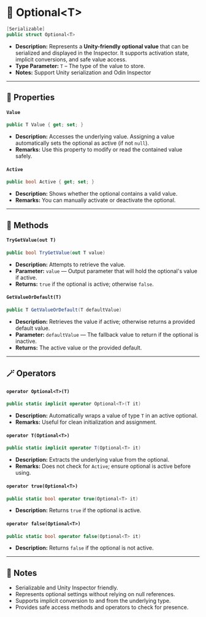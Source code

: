 # 🧩 Optional&lt;T&gt;

```csharp
[Serializable]
public struct Optional<T>
```

- **Description:**  Represents a **Unity-friendly optional value** that can be serialized and displayed in the
  Inspector. It supports activation state, implicit conversions, and safe value access.
- **Type Parameter:** `T` – The type of the value to store.
- **Notes:** Support Unity serialization and Odin Inspector

---

## 🔑 Properties

#### `Value`

```csharp
public T Value { get; set; }
```

- **Description:** Accesses the underlying value. Assigning a value automatically sets the optional as active (if not
  `null`).
- **Remarks:** Use this property to modify or read the contained value safely.

#### `Active`

```csharp
public bool Active { get; set; }
```

- **Description:** Shows whether the optional contains a valid value.
- **Remarks:** You can manually activate or deactivate the optional.

---

## 🏹 Methods

#### `TryGetValue(out T)`

```csharp
public bool TryGetValue(out T value)
```

- **Description:** Attempts to retrieve the value.
- **Parameter:** `value` — Output parameter that will hold the optional's value if active.
- **Returns:** `true` if the optional is active; otherwise `false`.

#### `GetValueOrDefault(T)`

```csharp
public T GetValueOrDefault(T defaultValue)
```

- **Description:** Retrieves the value if active; otherwise returns a provided default value.
- **Parameter:** `defaultValue` — The fallback value to return if the optional is inactive.
- **Returns:** The active value or the provided default.

---

## 🪄 Operators

#### `operator Optional<T>(T)`

```csharp
public static implicit operator Optional<T>(T it)
```

- **Description:** Automatically wraps a value of type `T` in an active optional.
- **Remarks:** Useful for clean initialization and assignment.

#### `operator T(Optional<T>)`

```csharp
public static implicit operator T(Optional<T> it)
```

- **Description:** Extracts the underlying value from the optional.
- **Remarks:** Does not check for `Active`; ensure optional is active before using.

#### `operator true(Optional<T>)`

```csharp
public static bool operator true(Optional<T> it)
```

- **Description:** Returns `true` if the optional is active.

#### `operator false(Optional<T>)`

```csharp
public static bool operator false(Optional<T> it)
```

- **Description:** Returns `false` if the optional is not active.

---

## 📝 Notes

- Serializable and Unity Inspector friendly.
- Represents optional settings without relying on null references.
- Supports implicit conversion to and from the underlying type.
- Provides safe access methods and operators to check for presence.